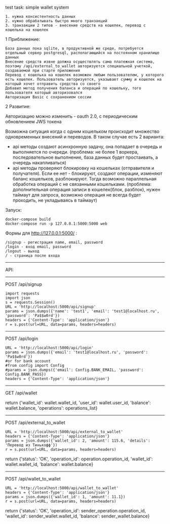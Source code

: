 test task: simple wallet system

    1. нужна консистентность данных
    2. нужно обрабатывать быстро много транзакций
    3. транзакции 2 типов - внесение средств на кошелек, перевод с кошелька на кошелек

1 Приближение:

    База данных пока sqlite, в продуктивной же среде, потребуется отдельный сервер postgresql, располагающийся на постоянном хранилище данных
    Внесение средств извне должна осуществлять сама платежная система, поэтому /api/external_to_wallet авторизуется специальной учеткой, создаваемой при старте приложения
    Перевод с кошелька на кошелек возможен любым пользователем, у которого есть кошелек. Пользователь авторизуется, указывает сумму и кошелек на который хочет отправить средства со своего
    Добавил метод получения баланса и операций по кошельку, того пользователя который авторизовался
    Авторизация Basic с сохранением сессии
    
 2 Развитие:
    
 Авторизацию можно изменить - oauth 2.0, с периодическим обновлением JWS токена
 
 Возможна ситуация когда с одним кошельком происходит множество одновременных внесений и переводов. В таком случае есть 2 варианта:
 
 - api методы создают асинхронную задачу, она попадает в очередь и выполняется по очереди. (проблема: не более 1 воркера, последовательное выполнение, база данных будет простаивать, а очередь накапливаться)
 - api методы проверяют блокировку на кошельках (отправителя и получателя). Если ее нет - блокируют, создают операции, изменяют баланс кошельков, разблокируют. Тогда возможно параллельная обработка операций с не связанными кошельками. (проблема: дополнительная операция записи в кошелек(блок, разблок), нужен таймаут для запроса, возможно операция не всегда будет проходить, не укладываясь в таймаут)
 

    


Запуск:

    docker-compose build
    docker-compose run -p 127.0.0.1:5000:5000 web



Формы для http://127.0.0.1:5000/ :
    
    /signup - регистрация name, email, password
    /login - вход email, password
    /logout - выход
    / - страница после входа

--------------------

API:

-----------------

POST /api/signup

    import requests
    import json
    s = requests.Session()
    URL = 'http://localhost:5000/api/signup'
    params = json.dumps({'name': 'test1', 'email': 'test1@localhost.ru', 'password': 'Pa$$w0rd'})
    headers = {'Content-Type': 'application/json'}
    r = s.post(url=URL, data=params, headers=headers)

----------------

POST /api/login

    URL = 'http://localhost:5000/api/login'
    params = json.dumps({'email': 'test1@localhost.ru', 'password': 'Pa$$w0rd'})
    #or for bank account
    #from config import Config
    #params = json.dumps({'email': Config.BANK_EMAIL, 'password': Config.BANK_PASS})
    headers = {'Content-Type': 'application/json'}

------------------

GET /api/wallet

return {'wallet_id': wallet.wallet_id, 'user_id': wallet.user_id, 'balance': wallet.balance, 'operations': operations_list}

--------------------

POST /api/external_to_wallet

    URL = 'http://localhost:5000/api/external_to_wallet'
    headers = {'Content-Type': 'application/json'}
    params = json.dumps({'wallet_id': 2, 'amount': 115.6, 'details': 'Перевод из Тинькофф'})
    r = s.post(url=URL, data=params, headers=headers)
    
return {'status': 'OK', 'operation_id': operation.operation_id, 'wallet_id': wallet.wallet_id, 'balance': wallet.balance}

---------------------

POST /api/wallet_to_wallet

    URL = 'http://localhost:5000/api/wallet_to_wallet'
    headers = {'Content-Type': 'application/json'}
    params = json.dumps({'wallet_id': 1, 'amount': 11.1})
    r = s.post(url=URL, data=params, headers=headers)

return {'status': 'OK', 'operation_id': sender_operation.operation_id, 'wallet_id': sender_wallet.wallet_id, 'balance': sender_wallet.balance}
